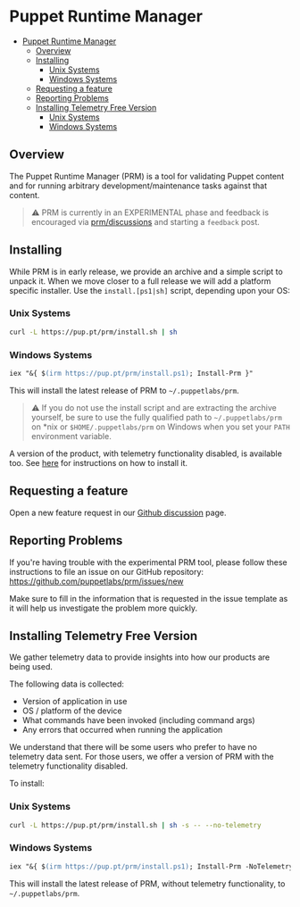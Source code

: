# Puppet Runtime Manager

- [Puppet Runtime Manager](#puppet-runtime-manager)
  - [Overview](#overview)
  - [Installing](#installing)
    - [Unix Systems](#unix-systems)
    - [Windows Systems](#windows-systems)
  - [Requesting a feature](#requesting-a-feature)
  - [Reporting Problems](#reporting-problems)
  - [Installing Telemetry Free Version](#installing-telemetry-free-version)
    - [Unix Systems](#unix-systems-1)
    - [Windows Systems](#windows-systems-1)

## Overview

The Puppet Runtime Manager (PRM) is a tool for validating Puppet content and for running arbitrary development/maintenance tasks against that content.

> :warning: PRM is currently in an EXPERIMENTAL phase and feedback is encouraged via [prm/discussions](https://github.com/puppetlabs/prm/discussions) and starting a `feedback` post.

## Installing

While PRM is in early release, we provide an archive and a simple script to unpack it.
When we move closer to a full release we will add a platform specific installer.
Use the `install.[ps1|sh]` script, depending upon your OS:

### Unix Systems

```bash
curl -L https://pup.pt/prm/install.sh | sh
```

### Windows Systems

```ps
iex "&{ $(irm https://pup.pt/prm/install.ps1); Install-Prm }"
```

This will install the latest release of PRM to `~/.puppetlabs/prm`.

<!-- This gif needs to be created once the scripts are callable -->
<!-- ![install_prm](docs/_resources/install_and_export_path.gif) -->

> :warning: If you do not use the install script and are extracting the archive yourself, be sure to use the fully qualified path to `~/.puppetlabs/prm` on *nix or `$HOME/.puppetlabs/prm` on Windows when you set your `PATH` environment variable.

A version of the product, with telemetry functionality disabled, is available too.
See [here](#installing-telemetry-free-version) for instructions on how to install it.

## Requesting a feature

Open a new feature request in our [Github discussion](https://github.com/puppetlabs/prm/discussions/new) page.

## Reporting Problems

If you're having trouble with the experimental PRM tool, please follow these instructions
to file an issue on our GitHub repository: https://github.com/puppetlabs/prm/issues/new

Make sure to fill in the information that is requested in the issue template as it
will help us investigate the problem more quickly.

## Installing Telemetry Free Version

We gather telemetry data to provide insights into how our products are being used.

The following data is collected:

- Version of application in use
- OS / platform of the device
- What commands have been invoked (including command args)
- Any errors that occurred when running the application

We understand that there will be some users who prefer to have no telemetry data sent.
For those users, we offer a version of PRM with the telemetry functionality disabled.

To install:
### Unix Systems

```bash
curl -L https://pup.pt/prm/install.sh | sh -s -- --no-telemetry
```

### Windows Systems

```ps
iex "&{ $(irm https://pup.pt/prm/install.ps1); Install-Prm -NoTelemetry }"
```

This will install the latest release of PRM, without telemetry functionality, to `~/.puppetlabs/prm`.
